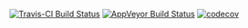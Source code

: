 
<!-- README.md is generated from README.Rmd. Please edit that file -->
[![Travis-CI Build Status](https://travis-ci.org/poissonconsulting/rescale.svg?branch=master)](https://travis-ci.org/poissonconsulting/rescale) [![AppVeyor Build Status](https://ci.appveyor.com/api/projects/status/github/poissonconsulting/rescale?branch=master&svg=true)](https://ci.appveyor.com/project/poissonconsulting/rescale) [![codecov](https://codecov.io/gh/poissonconsulting/rescale/branch/master/graph/badge.svg)](https://codecov.io/gh/poissonconsulting/rescale)

